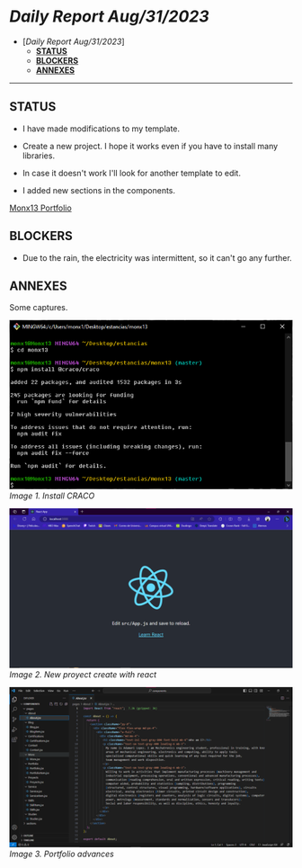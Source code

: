 # *Daily Report Aug/31/2023*
 
- [*Daily Report Aug/31/2023*]
  - [**STATUS**](#status)
  - [**BLOCKERS**](#blockers)
  - [**ANNEXES**](#notes)
---

## **STATUS**
- I have made modifications to my template.

- Create a new project. I hope it works even if you have to install many libraries.

- In case it doesn't work I'll look for another template to edit.

- I added new sections in the components.

[Monx13 Portfolio](https://github.com/Monx13/monx13)



## **BLOCKERS**
- Due to the rain, the electricity was intermittent, so it can't go any further.

## **ANNEXES**
Some captures.

![evidence 1](image/Ago31-1.png)
*Image 1. Install CRACO*

![evidence 2](image/Ago31-2.png)
*Image 2. New proyect create with react*

![evidence 3](image/Ago31-3.png)
*Image 3. Portfolio advances*

